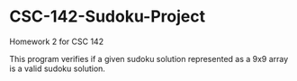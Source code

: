 # CSC-142-Sudoku-Project
Homework 2 for CSC 142
  
This program verifies if a given sudoku solution represented as a 9x9 array is a valid sudoku solution.
